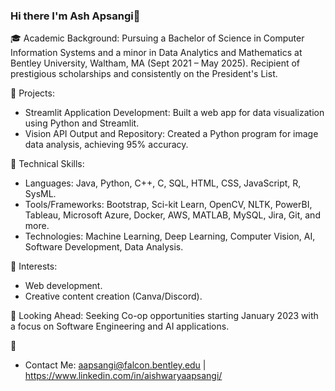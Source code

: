 ### Hi there I'm Ash Apsangi👋

🎓 Academic Background: Pursuing a Bachelor of Science in Computer Information Systems and a minor in Data Analytics and Mathematics at Bentley University, Waltham, MA (Sept 2021 – May 2025). Recipient of prestigious scholarships and consistently on the President's List.

🌟 Projects: 
- Streamlit Application Development: Built a web app for data visualization using Python and Streamlit. 
- Vision API Output and Repository: Created a Python program for image data analysis, achieving 95% accuracy.

💾 Technical Skills:
- Languages: Java, Python, C++, C, SQL, HTML, CSS, JavaScript, R, SysML.
- Tools/Frameworks: Bootstrap, Sci-kit Learn, OpenCV, NLTK, PowerBI, Tableau, Microsoft Azure, Docker, AWS, MATLAB, MySQL, Jira, Git, and more.
- Technologies: Machine Learning, Deep Learning, Computer Vision, AI, Software Development, Data Analysis.

🌱 Interests:

- Web development.
- Creative content creation (Canva/Discord).

📅 Looking Ahead: Seeking Co-op opportunities starting January 2023 with a focus on Software Engineering and AI applications.

📧
- Contact Me: aapsangi@falcon.bentley.edu | https://www.linkedin.com/in/aishwaryaapsangi/

